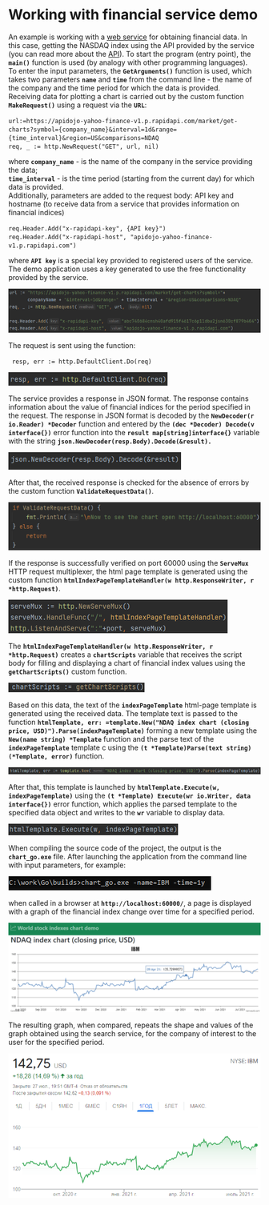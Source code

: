 # Working with financial service demo
An example is working with a [web service](https://rapidapi.com/ "Web service for obtaining financial data") for obtaining financial data. In this case, getting the NASDAQ index using the API provided by the service (you can read more about the [API](https://docs.rapidapi.com/ "Information about the financial web service API")).
To start the program (entry point), the **`main()`** function is used (by analogy with other programming languages).  
To enter the input parameters, the **`GetArguments()`** function is used, which takes two parameters **`name`** and **`time`** from the command line - the name of the company and the time period for which the data is provided.  
Receiving data for plotting a chart is carried out by the custom function **`MakeRequest()`** using a request via the **`URL`**:

`url:=https://apidojo-yahoo-finance-v1.p.rapidapi.com/market/get-charts?symbol={company_name}&interval=1d&range={time_interval}&region=US&comparisons=NDAQ`  
`req, _ := http.NewRequest("GET", url, nil)`  

where **`company_name`** - is the name of the company in the service providing the data;  
      **`time_interval`** - is the time period (starting from the current day) for which data is provided.  
 Additionally, parameters are added to the request body: API key and hostname (to receive data from a service that provides information on financial indices)

`req.Header.Add("x-rapidapi-key", {API key}")`  
`req.Header.Add("x-rapidapi-host", "apidojo-yahoo-finance-v1.p.rapidapi.com")`

where **`API key`** is a special key provided to registered users of the service. The demo application uses a key generated to use the free functionality provided by the service.

![Http GET request](https://raw.githubusercontent.com/rednavis/golang-demos/main/chart/images/image1.png "Http GET request")

The request is sent using the function:  

` resp, err := http.DefaultClient.Do(req)`  

![Http request send](https://raw.githubusercontent.com/rednavis/golang-demos/main/chart/images/image2.png "Http request send")

The service provides a response in JSON format. The response contains information about the value of financial indices for the period specified in the request.
The response in JSON format is decoded by the **`NewDecoder(r io.Reader) *Decoder`** function and entered by the **`(dec *Decoder) Decode(v interface{})`** error function into the **`result map[string]interface{}`** variable with the string **`json.NewDecoder(resp.Body).Decode(&result).`**

![Decoding a JSON-received weather service response](https://raw.githubusercontent.com/rednavis/golang-demos/main/chart/images/image3.png "Decoding a JSON-received weather service response")

After that, the received response is checked for the absence of errors by the custom function **`ValidateRequestData()`**.

![Validating request data](https://raw.githubusercontent.com/rednavis/golang-demos/main/chart/images/image4.png "Validating request data")


If the response is successfully verified on port 60000 using the **`ServeMux`** HTTP request multiplexer, the html page template is generated using the custom function **`htmlIndexPageTemplateHandler(w http.ResponseWriter, r *http.Request)`**.

![Formation of the html-page template by the Http-request multiplexer](https://raw.githubusercontent.com/rednavis/golang-demos/main/chart/images/image5.png "Formation of the html-page template by the Http-request multiplexer")

The **`htmlIndexPageTemplateHandler(w http.ResponseWriter, r *http.Request)`** creates a **`chartScripts`** variable that receives the script body for filling and displaying a chart of financial index values using the **`getChartScripts()`** custom function.

![Variable storing the script of the chart](https://raw.githubusercontent.com/rednavis/golang-demos/main/chart/images/image6.png "Variable storing the script of the chart")

Based on this data, the text of the **`indexPageTemplate`** html-page template is generated using the received data. The template text is passed to the function **`htmlTemplate, err: =template.New("NDAQ index chart (closing price, USD)").Parse(indexPageTemplate)`** forming a new template using the **`New(name string) *Template`** function and the parse text of the **`indexPageTemplate`** template c using the **`(t *Template)Parse(text string)(*Template, error)`** function. 

![Generating a final html-page using predefined template](https://raw.githubusercontent.com/rednavis/golang-demos/main/chart/images/image7.png "Generating a final html-page using predefined template")

After that, this template is launched by **`htmlTemplate.Execute(w, indexPageTemplate)`** using the **`(t *Template) Execute(wr io.Writer, data interface{})`** error function, which applies the parsed template to the specified data object and writes to the **`wr`** variable to display data.

![Passing the html-page to display](https://raw.githubusercontent.com/rednavis/golang-demos/main/chart/images/image8.png "Passing the html-page to display")

When compiling the source code of the project, the output is the **`chart_go.exe`** file. 
After launching the application from the command line with input parameters, for example:

![Using the demo application](https://raw.githubusercontent.com/rednavis/golang-demos/main/chart/images/image9.png "Using the demo application")

when called in a browser at **`http://localhost:60000/`**, a page is displayed with a graph of the financial index change over time for a specified period.

![World stock indexes chart demo html-page](https://raw.githubusercontent.com/rednavis/golang-demos/main/chart/images/image10.png "World stock indexes chart demo html-page")

The resulting graph, when compared, repeats the shape and values of the graph obtained using the search service, for the company of interest to the user for the specified period.

![NASDAQ Index Chart obtained using search service](https://raw.githubusercontent.com/rednavis/golang-demos/main/chart/images/image11.png "NASDAQ Index Chart obtained using search service")
